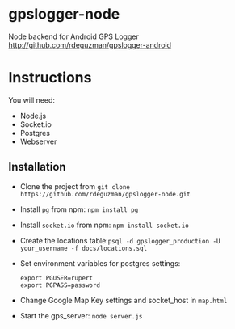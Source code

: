 gpslogger-node
==============
Node backend for Android GPS Logger <http://github.com/rdeguzman/gpslogger-android>

# Instructions

You will need:

- Node.js
- Socket.io
- Postgres
- Webserver

## Installation

- Clone the project from `git clone https://github.com/rdeguzman/gpslogger-node.git`
- Install `pg` from npm: `npm install pg`
- Install `socket.io` from npm: `npm install socket.io`
- Create the locations table:`psql -d gpslogger_production -U your_username -f docs/locations.sql`
- Set environment variables for postgres settings:
 
 	```
 	export PGUSER=rupert
 	export PGPASS=password
 	```
 
- Change Google Map Key settings and socket_host in `map.html`
- Start the gps_server: `node server.js`


